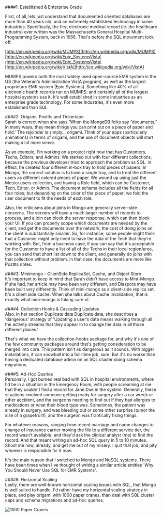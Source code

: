 

####1.  Established & Enterprise Grade  

First, of all, lets just understand that documented oriented databases are more than 40 years old, and an extremely established technology in some industries.  Specifically, the first electronic medical record (ie. the healthcare industry) ever written was the Massachusetts General Hospital Multi-Programming System, back in 1966.  That's before the SQL movement took off.

[http://en.wikipedia.org/wiki/MUMPS](http://en.wikipedia.org/wiki/MUMPS)  
[http://en.wikipedia.org/wiki/Epic_SystemsVista](http://en.wikipedia.org/wiki/Epic_SystemsVista)  
[http://en.wikipedia.org/wiki/VistA](http://en.wikipedia.org/wiki/VistA)  

MUMPS powers both the most widely used open-source EMR system in the US (the Veteran's Administration VistA program), as well as the largest proprietary EMR system (Epic Systems).  Something like 40% of all electronic health records run on MUMPS; and certainly all of the largest hospital systems use it.  It's well established in some industries as an enterprise grade technology.  For some industries, it's even more established than SQL.  

####2.  Origami, PostIts and Tickertape  
Sarah is correct when she says 'When the MongoDB folks say “documents,” in many ways, they mean things you can print out on a piece of paper and hold.'  The rejoinder is simply...  origami.  Think of your apps (particularly animations) in terms of origami, and the use of document objects will start making a lot more sense.  

As an example, I'm working on a project right now that has Customers, Techs, Editors, and Admins.  We started out with four different collections, because the previous developer tried to approach the problem as SQL.  In effect, he created four different in-box tray to hold pieces of papers.  In Mongo, the correct solution is to have a single tray, and to treat the different users as different colored pieces of paper.  We wound up using just the Meteor.users collection, and having a Role field, which can be Customer, Tech, Editor, or Admin.  The document schema includes all the fields for all four roles; but depending on the color of the piece of paper, we fold the user document to fit the needs of each role.  

Also, the criticisms about joins in Mongo are generally server-side concerns.  The servers will have a much larger number of records to process, and a join can block the server response, which can then block your UI.  If you can properly scope which documents are needed by the client, and get the documents over the network, the cost of doing joins on the client is substantially smaller.  So, for instance, some people might think that a Customer might only need to have the data of the Tech that they're working with.  But, from a business case, if you can say that it's acceptable for the Customer to have a list of all of the Techs in their local region/area, you can send that short list down to the client, and generally do joins with that collection without problem.  In that case, the documents are more like PostIts notes.  

####3.  Minimongo - ClientSide ReplicaSet, Cache, and Object Store  
It's important to keep in mind that Sarah didn't have access to Mini-Mongo.  If she had, her article may have been very different, and Diaspora may have been built very differently.  Think of mini-mongo as a client-side replica set.  It's a client side cache.  When she talks about Cache Invalidation, that is exactly what mini-mongo is taking care of.

####4.  Collection Hooks & Cascading Updates  
Also, in her section Duplicate data Duplicate data, she describes a 'dangerous' strategy of 'Updating a user’s data means walking through all the activity streams that they appear in to change the data in all those different places.'  

That's what we have the collection-hooks package for, and why it's one of the few community packages around that's getting consideration to be merged into core.  This pattern isn't as dangerous as it sounds.  With bigger installations, it can snowball into a full-time job, sure.  But it's no worse than having a dedicated database admin on an SQL cluster doing schema migrations.  

####5.  Ad-Hoc Queries  
Personally, I got burned real bad with SQL in hospital environments, where I'd be in a situation in the Emergency Room, with people screaming at me that they couldn't find a record for Jane Doe in the system.  Generally, these situations involved someone getting ready for surgery after a car wreck or other accident, and the surgeons needing to find out if they had allergies to medications or what their blood type was.  Sometimes, the patient was already in surgery, and was bleeding out or some other surprise (tumor the size of a grapefruit!), and the surgeon was frantically fixing things.  

For whatever reasons, ranging from recent marriage and name changes to change of insurance carrier moving the file to a different service tier, the record wasn't available, and they'd ask the clinical analyst (me) to find the record.  And that meant writing an ad-hoc SQL query in 5 to 10 minutes.  Shoot me now, already, and get me out of my misery.  I quit that job; and pity whoever is responsible for it now.

It's the main reason that I switched to Mongo and NoSQL systems.  There have been times when I've thought of writing a similar article entitles 'Why You Should Never Use SQL for EMR Systems'.  


####6.  Horizontal Scaling  
Lastly, there are well-known horizontal scaling issues with SQL, that Mongo is well suited to handle.   I'd rather have my horizontal scaling strategy in place, and play origami with 1000 paper cranes, than deal with SQL cluster caps and schema migrations and ad-hoc queries.


![1000 Paper Cranes](http://fc02.deviantart.net/fs71/f/2012/141/5/0/wallpaper_1000_origami_canes_by_hoschie-d50kwiv.jpg)  

